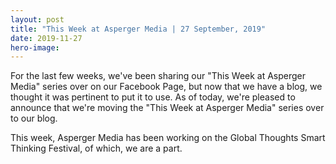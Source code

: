 ```yaml
---
layout: post
title: "This Week at Asperger Media | 27 September, 2019"
date: 2019-11-27
hero-image: 
---
```

For the last few weeks, we've been sharing our "This Week at Asperger Media" series over on our Facebook Page, but now that we have a blog, we thought it was pertinent to put it to use. As of today, we're pleased to announce that we're moving the "This Week at Asperger Media" series over to our blog. 

This week, Asperger Media has been working on the Global Thoughts Smart Thinking Festival, of which, we are a part. 